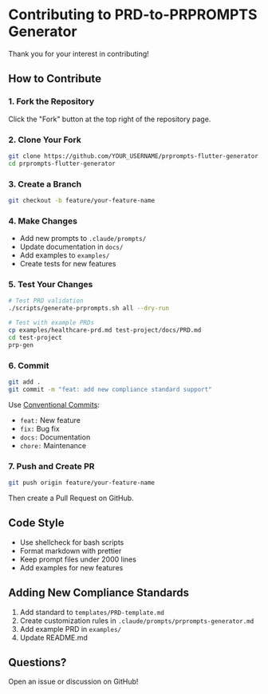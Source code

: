 # Contributing to PRD-to-PRPROMPTS Generator

Thank you for your interest in contributing!

## How to Contribute

### 1. Fork the Repository

Click the "Fork" button at the top right of the repository page.

### 2. Clone Your Fork

```bash
git clone https://github.com/YOUR_USERNAME/prprompts-flutter-generator.git
cd prprompts-flutter-generator
```

### 3. Create a Branch

```bash
git checkout -b feature/your-feature-name
```

### 4. Make Changes

- Add new prompts to `.claude/prompts/`
- Update documentation in `docs/`
- Add examples to `examples/`
- Create tests for new features

### 5. Test Your Changes

```bash
# Test PRD validation
./scripts/generate-prprompts.sh all --dry-run

# Test with example PRDs
cp examples/healthcare-prd.md test-project/docs/PRD.md
cd test-project
prp-gen
```

### 6. Commit

```bash
git add .
git commit -m "feat: add new compliance standard support"
```

Use [Conventional Commits](https://www.conventionalcommits.org/):
- `feat:` New feature
- `fix:` Bug fix
- `docs:` Documentation
- `chore:` Maintenance

### 7. Push and Create PR

```bash
git push origin feature/your-feature-name
```

Then create a Pull Request on GitHub.

## Code Style

- Use shellcheck for bash scripts
- Format markdown with prettier
- Keep prompt files under 2000 lines
- Add examples for new features

## Adding New Compliance Standards

1. Add standard to `templates/PRD-template.md`
2. Create customization rules in `.claude/prompts/prprompts-generator.md`
3. Add example PRD in `examples/`
4. Update README.md

## Questions?

Open an issue or discussion on GitHub!
